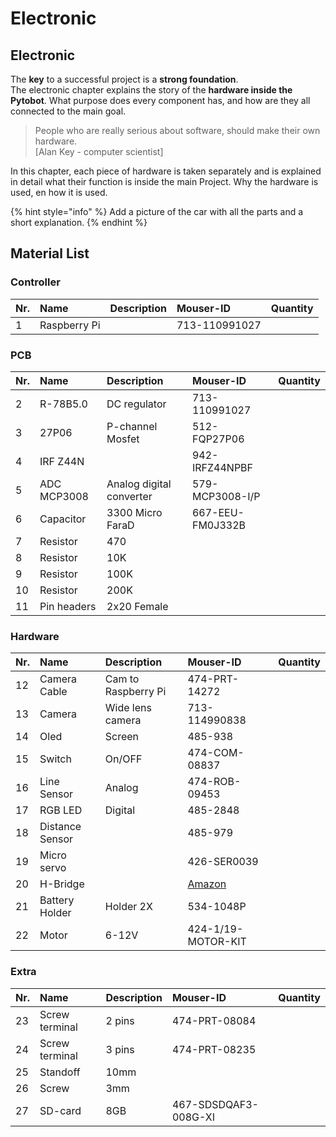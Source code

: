 # Electronic

## Electronic

The **key** to a successful project is a **strong foundation**.   
The electronic chapter explains the story of the **hardware inside the Pytobot**. What purpose does every component has, and how are they all connected to the main goal.

> People who are really serious about software, should make their own hardware.   
>  \[Alan Key - computer scientist\]

In this chapter, each piece of hardware is taken separately and is explained in detail what their function is inside the main Project. Why the hardware is used, en how it is used.

{% hint style="info" %}
Add a picture of the car with all the parts and a short explanation.
{% endhint %}

## Material List

### Controller

| Nr. | Name | Description | Mouser-ID | Quantity |
| :--- | :--- | :--- | :--- | :--- |
| 1 | Raspberry Pi |  | 713-110991027 |  |

### PCB

| Nr. | Name | Description | Mouser-ID | Quantity |
| :--- | :--- | :--- | :--- | :--- |
| 2 | R-78B5.0 | DC regulator | 713-110991027 |  |
| 3 | 27P06 | P-channel Mosfet | 512-FQP27P06 |  |
| 4 | IRF Z44N |  | 942-IRFZ44NPBF |  |
| 5 | ADC MCP3008 | Analog digital converter | 579-MCP3008-I/P |  |
| 6 | Capacitor | 3300 Micro FaraD | 667-EEU-FM0J332B |  |
| 7 | Resistor | 470 |  |  |
| 8 | Resistor | 10K |  |  |
| 9 | Resistor | 100K |  |  |
| 10 | Resistor | 200K |  |  |
| 11 | Pin headers  | 2x20 Female |  |  |

### Hardware

| Nr. | Name | Description | Mouser-ID | Quantity |
| :--- | :--- | :--- | :--- | :--- |
| 12 | Camera Cable | Cam to Raspberry Pi | 474-PRT-14272 |  |
| 13 | Camera | Wide lens camera | 713-114990838 |  |
| 14 | Oled | Screen | 485-938 |  |
| 15 | Switch | On/OFF | 474-COM-08837 |  |
| 16 | Line Sensor | Analog | 474-ROB-09453 |  |
| 17 | RGB LED | Digital | 485-2848 |  |
| 18 | Distance Sensor |  | 485-979 |  |
| 19 | Micro servo |  | 426-SER0039 |  |
| 20 | H-Bridge |  | [Amazon](https://www.amazon.de/dp/B077YC3JX9/ref=sr_1_3?__mk_nl_NL=ÅMÅŽÕÑ&keywords=h-bridge&qid=1557838520&s=gateway&sr=8-3) |  |
| 21 | Battery Holder | Holder 2X | 534-1048P |  |
| 22 | Motor | 6-12V | 424-1/19-MOTOR-KIT |  |

### Extra

| Nr. | Name | Description | Mouser-ID | Quantity |
| :--- | :--- | :--- | :--- | :--- |
| 23 | Screw terminal  | 2 pins | 474-PRT-08084 |  |
| 24 | Screw terminal |  3 pins | 474-PRT-08235 |  |
| 25 | Standoff | 10mm |  |  |
| 26 | Screw | 3mm |  |  |
| 27 | SD-card  | 8GB | 467-SDSDQAF3-008G-XI |  |



